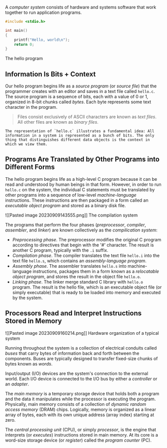 A *computer system* consists of hardware and systems software that work together to run application programs.

```c
#include <stdio.h>

int main()
{
    printf("Hello, world\n");
    return 0;
}
```
The hello program

## Information Is Bits + Context

Our hello program begins life as a *source program* (or *source file*) that the programmer creates with an editor and saves in a text file called `hello.c`. The source program is a sequence of bits, each with a value of 0 or 1, organized in 8-bit chunks called *bytes*. Each byte represents some text character in the program.

>Files consist exclusively of ASCII characters are known as *text files*. All other files are known as *binary files*.

```ad-important
The representation of `hello.c` illustrates a fundamental idea: All information in a system is represented as a bunch of bits. The only thing that distinguishes different data objects is the context in which we view them.
```

## Programs Are Translated by Other Programs into Different Forms

The hello program begins life as a high-level C program because it can be read and understood by human beings in that form. However, in order to run `hello.c` on the system, the individual C statements must be translated by other programs into a sequence of low-level *machine-language* instructions. These instructions are then packaged in a form called an *executable object program* and stored as a binary disk file.

![[Pasted image 20230909143555.png]]
The compilation system

The programs that perform the four phases (*preprocessor*, *compiler*, *assembler*, and *linker*) are known collectively as the *compilication system*:
- *Preprocessing phase*. The preprocessor modifies the original C program according to directives that begin with the '#' character. The result is another C program, typically with the `.i` suffix.
- *Compilation phase*. The compiler translates the text file `hello.i` into the text file `hello.s`, which contains an *assembly-language program*.
- *Assembly phase*. The assembler translates `hello.s` into machine-language instructions, packages them in a form known as a *relocatable object program*, and stores the result in the object file `hello.o`.
- *Linking phase*. The linker merge standard C library with `hello.o` program. The result is the hello file, which is an executable object file (or simply executable) that is ready to be loaded into memory and executed by the system.

## Processors Read and Interpret Instructions Stored in Memory

![[Pasted image 20230909160214.png]]
Hardware organization of a typical system

Running throughout the system is a collection of electrical conduits called *buses* that carry bytes of information back and forth between the components. Buses are typically designed to transfer fixed-size chunks of bytes known as *words*.

Input/output (I/O) devices are the system's connection to the external world. Each I/O device is connected to the I/O bus by either a *controller* or an *adapter*.

The *main memory* is a temporary storage device that holds both a program and the data it manipulates while the processor is executing the program. Physically, main memory consists of a collection of *dynamic random access memory* (DRAM) chips. Logically, memory is organized as a linear array of bytes, each with its own unique address (array index) starting at zero.

The *central processing unit* (CPU), or simply *processor*, is the engine that interprets (or *executes*) instructions stored in main memory. At its core is a word-size storage device (or *register*) called the *program counter* (PC).